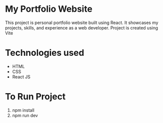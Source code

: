 # My Portfolio Website
This project is personal portfolio website built using React. It showcases my projects, skills, and experience as a web developer. 
Project is created using Vite
# Technologies used
* HTML
* CSS
* React JS
# To Run Project
1. npm install
2. npm run dev
  
